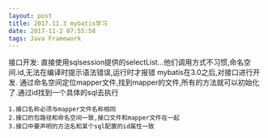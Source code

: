 ```yaml
---
layout: post
title: 2017.11.3 mybatis学习
date: 2017-11-2 07:55:58
tags: Java Framework
---
```

接口开发:
直接使用sqlsession提供的selectList...他们调用方式不习惯,命名空间.id,无法在编译时提示语法错误,运行时才报错
mybatis在3.0之后,对接口进行开发.
通过命名空间定位mapper文件,找到mapper的文件,所有的方法就可以初始化了.通过id找到一个具体的sql去执行
```
1.接口名称必须与mapper文件名称相同
2.接口的包路径和命名空间一致,接口文件和mapper文件在一起
3.接口中要声明的方法名和某个sql配置的id属性一致


```
